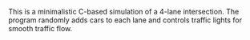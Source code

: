 This is a minimalistic C-based simulation of a 4-lane intersection. The program randomly adds cars to each lane and controls traffic lights for smooth traffic flow.
